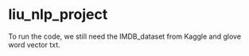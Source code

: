 # liu_nlp_project

To run the code, we still need the IMDB_dataset from Kaggle and glove word vector txt.
